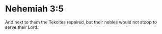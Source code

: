 # Nehemiah 3:5

And next to them the Tekoites repaired, but their nobles would not stoop to serve their Lord.
